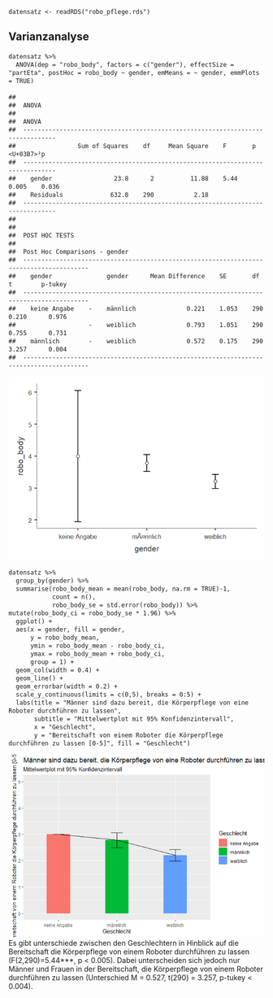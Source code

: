     datensatz <- readRDS("robo_pflege.rds")

Varianzanalyse
--------------

    datensatz %>%
      ANOVA(dep = "robo_body", factors = c("gender"), effectSize = "partEta", postHoc = robo_body ~ gender, emMeans = ~ gender, emmPlots = TRUE)

    ## 
    ##  ANOVA
    ## 
    ##  ANOVA                                                                           
    ##  ------------------------------------------------------------------------------- 
    ##                 Sum of Squares    df     Mean Square    F       p        <U+03B7>²p     
    ##  ------------------------------------------------------------------------------- 
    ##    gender                 23.8      2          11.88    5.44    0.005    0.036   
    ##    Residuals             632.8    290           2.18                             
    ##  ------------------------------------------------------------------------------- 
    ## 
    ## 
    ##  POST HOC TESTS
    ## 
    ##  Post Hoc Comparisons - gender                                                            
    ##  ---------------------------------------------------------------------------------------- 
    ##    gender               gender      Mean Difference    SE       df     t        p-tukey   
    ##  ---------------------------------------------------------------------------------------- 
    ##    keine Angabe    -    männlich              0.221    1.053    290    0.210      0.976   
    ##                    -    weiblich              0.793    1.051    290    0.755      0.731   
    ##    männlich        -    weiblich              0.572    0.175    290    3.257      0.004   
    ##  ----------------------------------------------------------------------------------------

![](Hausaufgabe-R-Anova_files/figure-markdown_strict/ANOVA-1.png)

    datensatz %>%
      group_by(gender) %>%
      summarise(robo_body_mean = mean(robo_body, na.rm = TRUE)-1, 
                count = n(),
                robo_body_se = std.error(robo_body)) %>%
    mutate(robo_body_ci = robo_body_se * 1.96) %>%
      ggplot() +
      aes(x = gender, fill = gender,
          y = robo_body_mean,
          ymin = robo_body_mean - robo_body_ci,
          ymax = robo_body_mean + robo_body_ci,
          group = 1) +
      geom_col(width = 0.4) +
      geom_line() +
      geom_errorbar(width = 0.2) + 
      scale_y_continuous(limits = c(0,5), breaks = 0:5) + 
      labs(title = "Männer sind dazu bereit, die Körperpflege von eine Roboter durchführen zu lassen", 
           subtitle = "Mittelwertplot mit 95% Konfidenzintervall",
           x = "Geschlecht",
           y = "Bereitschaft von einem Roboter die Körperpflege durchführen zu lassen [0-5]", fill = "Geschlecht")

![](Hausaufgabe-R-Anova_files/figure-markdown_strict/ANOVA-2.png) Es
gibt unterschiede zwischen den Geschlechtern in Hinblick auf die
Bereitschaft die Körperpflege von einem Roboter durchführen zu lassen
(F(2,290)=5.44\*\*\*, p &lt; 0.005). Dabei unterscheiden sich jedoch nur
Männer und Frauen in der Bereitschaft, die Körperpflege von einem
Roboter durchführen zu lassen (Unterschied M = 0.527, t(290) = 3.257,
p-tukey &lt; 0.004).
